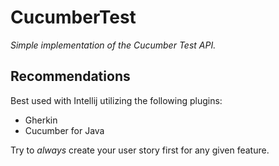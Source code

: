 # CucumberTest

*Simple implementation of the Cucumber Test API.* 

## Recommendations 

Best used with Intellij utilizing the following plugins:

- Gherkin
- Cucumber for Java

Try to *always* create your user story first for any given feature.
